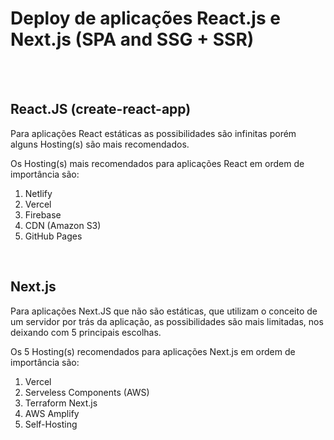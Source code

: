 # Deploy de aplicações React.js e Next.js (SPA and SSG + SSR)
<br/>
<br/>


## React.JS (create-react-app)
Para aplicações React estáticas as possibilidades são infinitas porém alguns Hosting(s) são mais recomendados. <br/>

Os Hosting(s) mais recomendados para aplicações React em ordem de importância são:

1. Netlify
2. Vercel
3. Firebase
4. CDN (Amazon S3)
5. GitHub Pages
<br/>

## Next.js
Para aplicações Next.JS que não são estáticas, que utilizam o conceito de um servidor por trás da aplicação, as possibilidades são mais limitadas, nos deixando com 5 principais escolhas.<br/>

Os 5 Hosting(s) recomendados para aplicações Next.js em ordem de importância são:

1. Vercel
2. Serveless Components (AWS)
3. Terraform Next.js
4. AWS Amplify
5. Self-Hosting
<br/>
